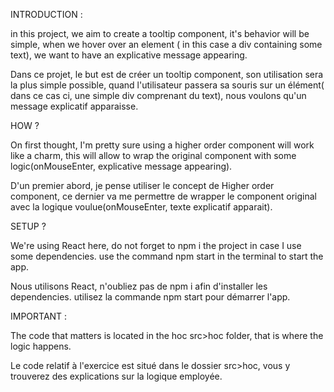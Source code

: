 INTRODUCTION :

in this project, we aim to create a tooltip component, it's behavior will be simple, when we hover over an element ( in this case a div containing some text), we want to have an explicative message appearing.

Dans ce projet, le but est de créer un tooltip component, son utilisation sera la plus simple possible, quand l'utilisateur passera sa souris sur un élément( dans ce cas ci, une simple div comprenant du text), nous voulons qu'un message explicatif apparaisse.

HOW ?

On first thought, I'm pretty sure using a higher order component will work like a charm, this will allow to wrap the original component with some logic(onMouseEnter, explicative message appearing).

D'un premier abord, je pense utiliser le concept de Higher order component, ce dernier va me permettre de wrapper le component original avec la logique voulue(onMouseEnter, texte explicatif apparait).


SETUP ?

We're using React here, do not forget to npm i the project in case I use some dependencies.
use the command npm start in the terminal to start the app.

Nous utilisons React, n'oubliez pas de npm i afin d'installer les dependencies.
utilisez la commande npm start pour démarrer l'app.

IMPORTANT :

The code that matters is located in the hoc src>hoc folder, that is where the logic happens.

Le code relatif à l'exercice est situé dans le dossier src>hoc, vous y trouverez des explications sur la logique employée.



